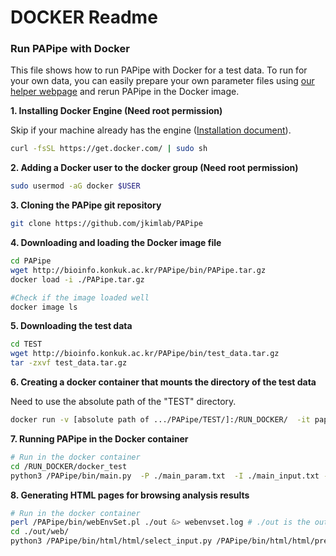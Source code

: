 # DOCKER Readme

### Run PAPipe with Docker

This file shows how to run PAPipe with Docker for a test data. To run for your own data, you can easily prepare your own parameter files using <a href="http://bioinfo.konkuk.ac.kr/PAPipe/parameter_builder/" target="_blank">our helper webpage</a> and rerun PAPipe in the Docker image.  

**1. Installing Docker Engine (Need root permission)**

Skip if your machine already has the engine ([Installation document](https://docs.docker.com/engine/install/)). 

```bash
curl -fsSL https://get.docker.com/ | sudo sh
```

**2. Adding a Docker user to the docker group (Need root permission)**

```bash
sudo usermod -aG docker $USER 	
```

**3. Cloning the PAPipe git repository**

```bash
git clone https://github.com/jkimlab/PAPipe
```

**4. Downloading and loading the Docker image file** 

```bash
cd PAPipe
wget http://bioinfo.konkuk.ac.kr/PAPipe/bin/PAPipe.tar.gz
docker load -i ./PAPipe.tar.gz

#Check if the image loaded well 
docker image ls 
```

**5. Downloading the test data** 

```bash
cd TEST
wget http://bioinfo.konkuk.ac.kr/PAPipe/bin/test_data.tar.gz
tar -zxvf test_data.tar.gz
```

**6. Creating a docker container that mounts the directory of the test data** 

Need to use the absolute path of the "TEST" directory.

```bash
docker run -v [absolute path of .../PAPipe/TEST/]:/RUN_DOCKER/  -it pap_docker:latest
```

**7. Running PAPipe in the Docker container** 

```bash
# Run in the docker container
cd /RUN_DOCKER/docker_test
python3 /PAPipe/bin/main.py  -P ./main_param.txt  -I ./main_input.txt -A ./main_sample.txt &> ./log
```

**8. Generating HTML pages for browsing analysis results** 

```bash
# Run in the docker container
perl /PAPipe/bin/webEnvSet.pl ./out &> webenvset.log # ./out is the output directory created by running PAPipe
cd ./out/web/
python3 /PAPipe/bin/html/html/select_input.py /PAPipe/bin/html/html/pre_index.html &> ./webgen.log
```
